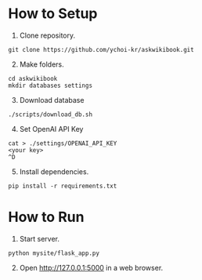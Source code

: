 # How to Setup

1. Clone repository.

```
git clone https://github.com/ychoi-kr/askwikibook.git
```

2. Make folders.

```
cd askwikibook
mkdir databases settings
```

3. Download database

```
./scripts/download_db.sh
```

4. Set OpenAI API Key

```
cat > ./settings/OPENAI_API_KEY
<your key>
^D
```

5. Install dependencies.

```
pip install -r requirements.txt
```

# How to Run

1. Start server.

```
python mysite/flask_app.py
```

2. Open <http://127.0.0.1:5000> in a web browser.

